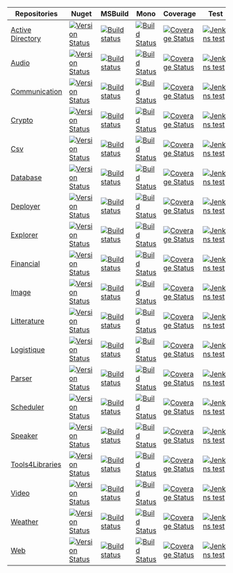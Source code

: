 Repositories     | Nuget    |  MSBuild  |  Mono    |  Coverage |  Test 
-------- |  --------  |  -------- |  --------  |  -------- |  -------- 
[Active Directory](https://github.com/ThibaultMontaufray/Droid-ActiveDirectory)| [![Version Status](https://img.shields.io/nuget/v/Droid_ActiveDirectory.svg)](https://www.nuget.org/packages/Droid_ActiveDirectory/) |  [![Build status](https://ci.appveyor.com/api/projects/status/67t64jlre02q5wnk?svg=true)](https://ci.appveyor.com/project/ThibaultMontaufray/Droid-activedirectory) |  [![Build Status](https://travis-ci.org/ThibaultMontaufray/Droid-ActiveDirectory.svg?branch=master)](https://travis-ci.org/ThibaultMontaufray/Droid-ActiveDirectory) | [![Coverage Status](https://coveralls.io/repos/github/ThibaultMontaufray/Droid-ActiveDirectory/badge.svg?branch=master)](https://coveralls.io/github/ThibaultMontaufray/Droid-ActiveDirectory?branch=master) |  [![Jenkins test](https://img.shields.io/jenkins/t/http/94.247.180.137:8080/CI-Droid-ActiveDirectory.svg)](http://94.247.180.137:8080/job/CI-Droid-ActiveDirectory/)
[Audio](https://github.com/ThibaultMontaufray/Droid-Audio)| [![Version Status](https://img.shields.io/nuget/v/Droid_Audio.svg)](https://www.nuget.org/packages/Droid_Audio/) | [![Build status](https://ci.appveyor.com/api/projects/status/cvf9gnb6xguc3eo1?svg=true)](https://ci.appveyor.com/project/ThibaultMontaufray/Droid-audio) | [![Build Status](https://travis-ci.org/ThibaultMontaufray/Droid-Audio.svg?branch=master)](https://travis-ci.org/ThibaultMontaufray/Droid-Audio) | [![Coverage Status](https://coveralls.io/repos/github/ThibaultMontaufray/Droid-Audio/badge.svg?branch=master)](https://coveralls.io/github/ThibaultMontaufray/Droid-Audio?branch=master) | [![Jenkins test](https://img.shields.io/jenkins/t/http/94.247.180.137:8080/CI-Droid-Audio.svg)](http://94.247.180.137:8080/job/CI-Droid-Audio/)
[Communication](https://github.com/ThibaultMontaufray/Droid-Communication)| [![Version Status](https://img.shields.io/nuget/v/Droid_Communication.svg)](https://www.nuget.org/packages/Droid_Communication/) |  [![Build status](https://ci.appveyor.com/api/projects/status/nkrduocj0v7vnx6p?svg=true)](https://ci.appveyor.com/project/ThibaultMontaufray/Droid-communication) | [![Build Status](https://travis-ci.org/ThibaultMontaufray/Droid-Communication.svg?branch=master)](https://travis-ci.org/ThibaultMontaufray/Droid-Communication) | [![Coverage Status](https://coveralls.io/repos/github/ThibaultMontaufray/Droid-Communication/badge.svg?branch=master)](https://coveralls.io/github/ThibaultMontaufray/Droid-Communication?branch=master) | [![Jenkins test](https://img.shields.io/jenkins/t/http/94.247.180.137:8080/CI-Droid-Communication.svg)](http://94.247.180.137:8080/job/CI-Droid-Communication/)
[Crypto](https://github.com/ThibaultMontaufray/Droid-Crypto)| [![Version Status](https://img.shields.io/nuget/v/Droid_cryptography.svg)](https://www.nuget.org/packages/Droid_cryptography/) |    [![Build status](https://ci.appveyor.com/api/projects/status/mu3xc2036jin2ox5?svg=true)](https://ci.appveyor.com/project/ThibaultMontaufray/Droid-crypto) | [![Build Status](https://travis-ci.org/ThibaultMontaufray/Droid-Crypto.svg?branch=master)](https://travis-ci.org/ThibaultMontaufray/Droid-Crypto) | [![Coverage Status](https://coveralls.io/repos/github/ThibaultMontaufray/Droid-Crypto/badge.svg?branch=master)](https://coveralls.io/github/ThibaultMontaufray/Droid-Crypto?branch=master) | [![Jenkins test](https://img.shields.io/jenkins/t/http/94.247.180.137:8080/CI-Droid-Crypto.svg)](http://94.247.180.137:8080/job/CI-Droid-Crypto/) 
[Csv](https://github.com/ThibaultMontaufray/Droid-csv)| [![Version Status](https://img.shields.io/nuget/v/Droid_csv.svg)](https://www.nuget.org/packages/Droid_csv/) |  [![Build status](https://ci.appveyor.com/api/projects/status/ye9obvg5op8wywg6?svg=true)](https://ci.appveyor.com/project/ThibaultMontaufray/Droid-csv)|  [![Build Status](https://travis-ci.org/ThibaultMontaufray/Droid-Csv.svg?branch=master)](https://travis-ci.org/ThibaultMontaufray/Droid-Csv) | [![Coverage Status](https://coveralls.io/repos/github/ThibaultMontaufray/Droid-Csv/badge.svg?branch=master)](https://coveralls.io/github/ThibaultMontaufray/Droid-Csv?branch=master) | [![Jenkins test](https://img.shields.io/jenkins/t/http/94.247.180.137:8080/CI-Droid-csv.svg)](http://94.247.180.137:8080/job/CI-Droid-csv/) 
[Database](https://github.com/ThibaultMontaufray/Droid-Database)| [![Version Status](https://img.shields.io/nuget/v/Droid_Database.svg)](https://www.nuget.org/packages/Droid_Database/) |   [![Build status](https://ci.appveyor.com/api/projects/status/8ay5ae7x6bpn2v4e?svg=true)](https://ci.appveyor.com/project/ThibaultMontaufray/Droid-database) | [![Build Status](https://travis-ci.org/ThibaultMontaufray/Droid-Database.svg?branch=master)](https://travis-ci.org/ThibaultMontaufray/Droid-Database) |  [![Coverage Status](https://coveralls.io/repos/github/ThibaultMontaufray/Droid-Database/badge.svg?branch=master)](https://coveralls.io/github/ThibaultMontaufray/Droid-Database?branch=master) | [![Jenkins test](https://img.shields.io/jenkins/t/http/94.247.180.137:8080/CI-Droid-Database.svg)](http://94.247.180.137:8080/job/CI-Droid-Database/)
[Deployer](https://github.com/ThibaultMontaufray/Droid-Deployer)| [![Version Status](https://img.shields.io/nuget/v/Droid_Deployer.svg)](https://www.nuget.org/packages/Droid_Deployer/) |  [![Build status](https://ci.appveyor.com/api/projects/status/pn1oh4rtr5qf3hvl?svg=true)](https://ci.appveyor.com/project/ThibaultMontaufray/Droid-deployer) | [![Build Status](https://travis-ci.org/ThibaultMontaufray/Droid-Deployer.svg?branch=master)](https://travis-ci.org/ThibaultMontaufray/Droid-Deployer) | [![Coverage Status](https://coveralls.io/repos/github/ThibaultMontaufray/Droid-Deployer/badge.svg?branch=master)](https://coveralls.io/github/ThibaultMontaufray/Droid-Deployer?branch=master) | [![Jenkins test](https://img.shields.io/jenkins/t/http/94.247.180.137:8080/CI-Droid-Deployer.svg)](http://94.247.180.137:8080/job/CI-Droid-Deployer/)
[Explorer](https://github.com/ThibaultMontaufray/Droid-Explorer)| [![Version Status](https://img.shields.io/nuget/v/Droid_Explorer.svg)](https://www.nuget.org/packages/Droid_Explorer/) | [![Build status](https://ci.appveyor.com/api/projects/status/kvypcp1havv789n4?svg=true)](https://ci.appveyor.com/project/ThibaultMontaufray/Droid-explorer) |  [![Build Status](https://travis-ci.org/ThibaultMontaufray/Droid-Explorer.svg?branch=master)](https://travis-ci.org/ThibaultMontaufray/Droid-Explorer) | [![Coverage Status](https://coveralls.io/repos/github/ThibaultMontaufray/Droid-Explorer/badge.svg?branch=master)](https://coveralls.io/github/ThibaultMontaufray/Droid-Explorer?branch=master) | [![Jenkins test](https://img.shields.io/jenkins/t/http/94.247.180.137:8080/CI-Droid-Explorer.svg)](http://94.247.180.137:8080/job/CI-Droid-Explorer/) 
[Financial](https://github.com/ThibaultMontaufray/Droid-Financial)| [![Version Status](https://img.shields.io/nuget/v/Droid_Financial.svg)](https://www.nuget.org/packages/Droid_Financial/) |  [![Build status](https://ci.appveyor.com/api/projects/status/x8vi9m4xg83p7ila?svg=true)](https://ci.appveyor.com/project/ThibaultMontaufray/Droid-financial) | [![Build Status](https://travis-ci.org/ThibaultMontaufray/Droid-Financial.svg?branch=master)](https://travis-ci.org/ThibaultMontaufray/Droid-Financial) | [![Coverage Status](https://coveralls.io/repos/github/ThibaultMontaufray/Droid-Financial/badge.svg?branch=master)](https://coveralls.io/github/ThibaultMontaufray/Droid-Financial?branch=master) | [![Jenkins test](https://img.shields.io/jenkins/t/http/94.247.180.137:8080/CI-Droid-Financial.svg)](http://94.247.180.137:8080/job/CI-Droid-Financial/) 
[Image](https://github.com/ThibaultMontaufray/Droid-Image)| [![Version Status](https://img.shields.io/nuget/v/Droid_Image.svg)](https://www.nuget.org/packages/Droid_Image/) | [![Build status](https://ci.appveyor.com/api/projects/status/8hge506yok2svhuw?svg=true)](https://ci.appveyor.com/project/ThibaultMontaufray/Droid-image) |  [![Build Status](https://travis-ci.org/ThibaultMontaufray/Droid-Image.svg?branch=master)](https://travis-ci.org/ThibaultMontaufray/Droid-Image) | [![Coverage Status](https://coveralls.io/repos/github/ThibaultMontaufray/Droid-Image/badge.svg?branch=master)](https://coveralls.io/github/ThibaultMontaufray/Droid-Image?branch=master) | [![Jenkins test](https://img.shields.io/jenkins/t/http/94.247.180.137:8080/CI-Droid-Image.svg)](http://94.247.180.137:8080/job/CI-Droid-Image/) 
[Litterature](https://github.com/ThibaultMontaufray/Droid-Litterature) | [![Version Status](https://img.shields.io/nuget/v/Droid_Litterature.svg)](https://www.nuget.org/packages/Droid_Litterature/) |   [![Build status](https://ci.appveyor.com/api/projects/status/kc1yhwen9q8664yl?svg=true)](https://ci.appveyor.com/project/ThibaultMontaufray/Droid-litterature) | [![Build Status](https://travis-ci.org/ThibaultMontaufray/Droid-Litterature.svg?branch=master)](https://travis-ci.org/ThibaultMontaufray/Droid-Litterature) | [![Coverage Status](https://coveralls.io/repos/github/ThibaultMontaufray/Droid-Litterature/badge.svg?branch=master)](https://coveralls.io/github/ThibaultMontaufray/Droid-Litterature?branch=master) |  [![Jenkins test](https://img.shields.io/jenkins/t/http/94.247.180.137:8080/CI-Droid-Litterature.svg)](http://94.247.180.137:8080/job/CI-Droid-Litterature/) 
[Logistique](https://github.com/ThibaultMontaufray/Droid-Logistique)| [![Version Status](https://img.shields.io/nuget/v/Droid_Logistique.svg)](https://www.nuget.org/packages/Droid_Logistique/) |   [![Build status](https://ci.appveyor.com/api/projects/status/20uoaeh87dnfmn6s?svg=true)](https://ci.appveyor.com/project/ThibaultMontaufray/Droid-logistique)| [![Build Status](https://travis-ci.org/ThibaultMontaufray/Droid-Logistique.svg?branch=master)](https://travis-ci.org/ThibaultMontaufray/Droid-Logistique) | [![Coverage Status](https://coveralls.io/repos/github/ThibaultMontaufray/Droid-Logistique/badge.svg?branch=master)](https://coveralls.io/github/ThibaultMontaufray/Droid-Logistique?branch=master) | [![Jenkins test](https://img.shields.io/jenkins/t/http/94.247.180.137:8080/CI-Droid-Logistique.svg)](http://94.247.180.137:8080/job/CI-Droid-Logistique/) 
[Parser](https://github.com/ThibaultMontaufray/Droid-Parser)| [![Version Status](https://img.shields.io/nuget/v/Droid_Parser.svg)](https://www.nuget.org/packages/Droid_Parser/) |  [![Build status](https://ci.appveyor.com/api/projects/status/rbd3hs7xih95xpv4?svg=true)](https://ci.appveyor.com/project/ThibaultMontaufray/Droid-parser)| [![Build Status](https://travis-ci.org/ThibaultMontaufray/Droid-Parser.svg?branch=master)](https://travis-ci.org/ThibaultMontaufray/Droid-Parser) | [![Coverage Status](https://coveralls.io/repos/github/ThibaultMontaufray/Droid-Parser/badge.svg?branch=master)](https://coveralls.io/github/ThibaultMontaufray/Droid-Parser?branch=master) | [![Jenkins test](https://img.shields.io/jenkins/t/http/94.247.180.137:8080/CI-Droid-Parser.svg)](http://94.247.180.137:8080/job/CI-Droid-Parser/)
[Scheduler](https://github.com/ThibaultMontaufray/Droid-Scheduler)| [![Version Status](https://img.shields.io/nuget/v/Droid_Scheduler.svg)](https://www.nuget.org/packages/Droid_Scheduler/) |   [![Build status](https://ci.appveyor.com/api/projects/status/qow69chq9byb282n?svg=true)](https://ci.appveyor.com/project/ThibaultMontaufray/Droid-scheduler)|[![Build Status](https://travis-ci.org/ThibaultMontaufray/Droid-Scheduler.svg?branch=master)](https://travis-ci.org/ThibaultMontaufray/Droid-Scheduler) | [![Coverage Status](https://coveralls.io/repos/github/ThibaultMontaufray/Droid-Scheduler/badge.svg?branch=master)](https://coveralls.io/github/ThibaultMontaufray/Droid-Scheduler?branch=master) | [![Jenkins test](https://img.shields.io/jenkins/t/http/94.247.180.137:8080/CI-Droid-Scheduler.svg)](http://94.247.180.137:8080/job/CI-Droid-Scheduler/)
[Speaker](https://github.com/ThibaultMontaufray/Droid-Speaker)| [![Version Status](https://img.shields.io/nuget/v/Droid_Speaker.svg)](https://www.nuget.org/packages/Droid_Speaker/) | [![Build status](https://ci.appveyor.com/api/projects/status/x18b0cti7gl3rhbq?svg=true)](https://ci.appveyor.com/project/ThibaultMontaufray/Droid-speaker)|  [![Build Status](https://travis-ci.org/ThibaultMontaufray/Droid-Speaker.svg?branch=master)](https://travis-ci.org/ThibaultMontaufray/Droid-Speaker) | [![Coverage Status](https://coveralls.io/repos/github/ThibaultMontaufray/Droid-Speaker/badge.svg?branch=master)](https://coveralls.io/github/ThibaultMontaufray/Droid-Speaker?branch=master) | [![Jenkins test](https://img.shields.io/jenkins/t/http/94.247.180.137:8080/CI-Droid-Speaker.svg)](http://94.247.180.137:8080/job/CI-Droid-Speaker/) | [![Code Climate](https://codeclimate.com/github/ThibaultMontaufray/Droid-Speaker/badges/gpa.svg)](https://codeclimate.com/github/ThibaultMontaufray/Droid-Speaker) |
[Tools4Libraries](https://github.com/ThibaultMontaufray/Tools4Libraries)| [![Version Status](https://img.shields.io/nuget/v/Tools4Libraries.svg)](https://www.nuget.org/packages/Tools4Libraries/) | [![Build status](https://ci.appveyor.com/api/projects/status/sidmejyg6biq7gkr?svg=true)](https://ci.appveyor.com/project/ThibaultMontaufray/tools4libraries)|  [![Build Status](https://travis-ci.org/ThibaultMontaufray/Tools4Libraries.svg?branch=master)](https://travis-ci.org/ThibaultMontaufray/Tools4Libraries) | [![Coverage Status](https://coveralls.io/repos/github/ThibaultMontaufray/Tools4Libraries/badge.svg?branch=master)](https://coveralls.io/github/ThibaultMontaufray/Tools4Libraries?branch=master) | [![Jenkins test](https://img.shields.io/jenkins/t/http/94.247.180.137:8080/CI-Tools4libraries.svg)](http://94.247.180.137:8080/job/CI-Tools4Libraries/) 
[Video](https://github.com/ThibaultMontaufray/Droid-Video)| [![Version Status](https://img.shields.io/nuget/v/Droid_Video.svg)](https://www.nuget.org/packages/Droid_Video/) | [![Build status](https://ci.appveyor.com/api/projects/status/2sglm0qe3l5621nt?svg=true)](https://ci.appveyor.com/project/ThibaultMontaufray/Droid-video)|  [![Build Status](https://travis-ci.org/ThibaultMontaufray/Droid-Video.svg?branch=master)](https://travis-ci.org/ThibaultMontaufray/Droid-Video) | [![Coverage Status](https://coveralls.io/repos/github/ThibaultMontaufray/Droid-Video/badge.svg?branch=master)](https://coveralls.io/github/ThibaultMontaufray/Droid-Video?branch=master) | [![Jenkins test](https://img.shields.io/jenkins/t/http/94.247.180.137:8080/CI-Droid-Video.svg)](http://94.247.180.137:8080/job/CI-Droid-Video/)
[Weather](https://github.com/ThibaultMontaufray/Droid-Weather)| [![Version Status](https://img.shields.io/nuget/v/Droid_Weather.svg)](https://www.nuget.org/packages/Droid_Weather/) | [![Build status](https://ci.appveyor.com/api/projects/status/ksdbc4ekql250e0b?svg=true)](https://ci.appveyor.com/project/ThibaultMontaufray/Droid-weather)|  [![Build Status](https://travis-ci.org/ThibaultMontaufray/Droid-Weather.svg?branch=master)](https://travis-ci.org/ThibaultMontaufray/Droid-Weather) | [![Coverage Status](https://coveralls.io/repos/github/ThibaultMontaufray/Droid-Weather/badge.svg?branch=master)](https://coveralls.io/github/ThibaultMontaufray/Droid-Weather?branch=master) | [![Jenkins test](https://img.shields.io/jenkins/t/http/94.247.180.137:8080/CI-Droid-Weather.svg)](http://94.247.180.137:8080/job/CI-Droid-Weather/) |
[Web](https://github.com/ThibaultMontaufray/Droid-Web)| [![Version Status](https://img.shields.io/nuget/v/Droid_web.svg)](https://www.nuget.org/packages/Droid_web/) | [![Build status](https://ci.appveyor.com/api/projects/status/43gl0psxbowev4tu?svg=true)](https://ci.appveyor.com/project/ThibaultMontaufray/Droid-web)|  [![Build Status](https://travis-ci.org/ThibaultMontaufray/Droid-web.svg?branch=master)](https://travis-ci.org/ThibaultMontaufray/Droid-web) | [![Coverage Status](https://coveralls.io/repos/github/ThibaultMontaufray/Droid-web/badge.svg?branch=master)](https://coveralls.io/github/ThibaultMontaufray/Droid-web?branch=master) | [![Jenkins test](https://img.shields.io/jenkins/t/http/94.247.180.137:8080/CI-Droid-Web.svg)](http://94.247.180.137:8080/job/CI-Droid-Web/) 
